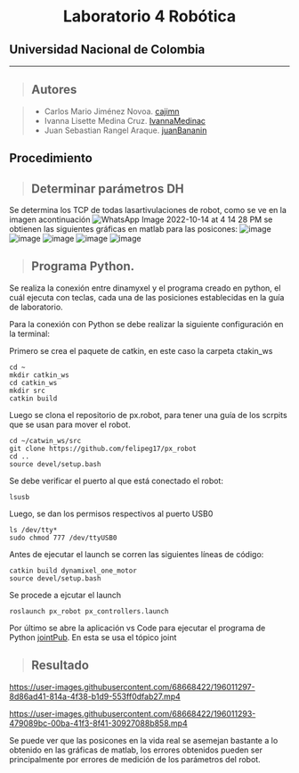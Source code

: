 <h1 align="center"> Laboratorio 4 Robótica </h1>

## Universidad Nacional de Colombia
-------------------------------------------------------------
> ## Autores

  > - Carlos Mario Jiménez Novoa. [cajimn](https://github.com/cajimn)
  > - Ivanna Lisette Medina Cruz. [IvannaMedinac](https://github.com/IvannaMedinaC)
  > - Juan Sebastian Rangel Araque. [juanBananin](https://github.com/juanBananin)


## Procedimiento

> ## Determinar parámetros DH
Se determina los TCP de todas lasartivulaciones de robot, como se ve en la imagen acontinuación
![WhatsApp Image 2022-10-14 at 4 14 28 PM](https://user-images.githubusercontent.com/68668422/196011269-9272b426-2255-4be2-a015-2875ad0d804b.jpeg)
 se obtienen las siguientes gráficas en matlab para las posicones:
 ![image](https://user-images.githubusercontent.com/52113892/196318127-a16b69b4-9ba3-4afc-86ff-d3ce5ddeb895.png)
![image](https://user-images.githubusercontent.com/52113892/196318174-95260471-9424-4c69-a7e2-2b637bef7977.png)
![image](https://user-images.githubusercontent.com/52113892/196318229-b8997ad2-596f-48c0-ac6d-cf6179339836.png)
![image](https://user-images.githubusercontent.com/52113892/196318265-7e46e7af-076d-4350-832b-42d2df2d41dc.png)
![image](https://user-images.githubusercontent.com/52113892/196318302-408174c1-ff77-4374-b1e4-ecdb24dd2dcb.png)
> ## Programa Python.
Se realiza la conexión entre dinamyxel y el programa creado en python, el cuál ejecuta con teclas, cada una de las posiciones establecidas en la guía de laboratorio. 

Para la conexión con Python se debe realizar la siguiente configuración en la terminal:

Primero se crea el paquete de catkin, en este caso la carpeta ctakin_ws

```shell
cd ~
mkdir catkin_ws
cd catkin_ws
mkdir src
catkin build
```

Luego se clona el repositorio de px.robot, para tener una guía de los scrpits que se usan para mover el robot.
```shell
cd ~/catwin_ws/src
git clone https://github.com/felipeg17/px_robot
cd ..
source devel/setup.bash
```

Se debe verificar el puerto al que está conectado el robot:
```shell
lsusb
```
Luego, se dan los permisos respectivos al puerto USB0
```shell
ls /dev/tty*
sudo chmod 777 /dev/ttyUSB0
```
Antes de ejecutar el launch se corren las siguientes líneas de código:
```shell
catkin build dynamixel_one_motor
source devel/setup.bash
```
Se procede a ejcutar el launch
```shell
roslaunch px_robot px_controllers.launch
```
Por último se abre la aplicación vs Code para ejecutar el programa de Python [jointPub](scripts/jointPub.m). En esta se usa el tópico joint

> ## Resultado 





https://user-images.githubusercontent.com/68668422/196011297-8d86ad41-814a-4f38-b1d9-553ff0dfab27.mp4



https://user-images.githubusercontent.com/68668422/196011293-479089bc-00ba-41f3-8f41-30927088b858.mp4


Se puede ver que las posicones en la vida real se asemejan bastante a lo obtenido en las gráficas de matlab, los errores obtenidos pueden ser principalmente por errores de medición de los parámetros del robot. 
